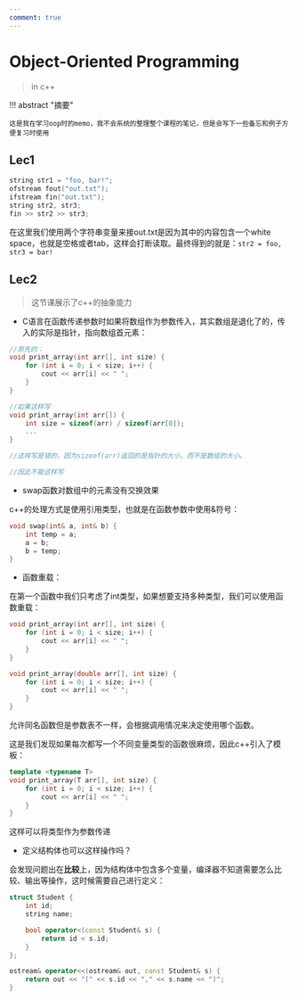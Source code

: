 ```yaml
---
comment: true
---
```



# Object-Oriented Programming
> in c++ 

!!! abstract "摘要"
    
    这是我在学习oop时的memo，我不会系统的整理整个课程的笔记，但是会写下一些备忘和例子方便复习时使用

## Lec1

```cpp
string str1 = "foo, bar!";
ofstream fout("out.txt");
ifstream fin("out.txt");
string str2, str3;
fin >> str2 >> str3;
```

在这里我们使用两个字符串变量来接out.txt是因为其中的内容包含一个white space，也就是空格或者tab，这样会打断读取。最终得到的就是：```str2 = foo,``` ```str3 = bar!```


## Lec2

>这节课展示了c++的抽象能力


- C语言在函数传递参数时如果将数组作为参数传入，其实数组是退化了的，传入的实际是指针，指向数组首元素：

```cpp
//原先的：
void print_array(int arr[], int size) {
    for (int i = 0; i < size; i++) {
        cout << arr[i] << " ";
    }
}

//如果这样写
void print_array(int arr[]) {
    int size = sizeof(arr) / sizeof(arr[0]);
    ...
}

//这样写是错的，因为sizeof(arr)返回的是指针的大小，而不是数组的大小。

//因此不能这样写

```

- swap函数对数组中的元素没有交换效果

c++的处理方式是使用引用类型，也就是在函数参数中使用&符号：

```cpp
void swap(int& a, int& b) {
    int temp = a;
    a = b;
    b = temp;
}
```

- 函数重载：

在第一个函数中我们只考虑了int类型，如果想要支持多种类型，我们可以使用函数重载：

```cpp
void print_array(int arr[], int size) {
    for (int i = 0; i < size; i++) {
        cout << arr[i] << " ";
    }
}

void print_array(double arr[], int size) {
    for (int i = 0; i < size; i++) {
        cout << arr[i] << " ";
    }
}
```

允许同名函数但是参数表不一样，会根据调用情况来决定使用哪个函数。

这是我们发现如果每次都写一个不同变量类型的函数很麻烦，因此c++引入了模板：

```cpp
template <typename T>
void print_array(T arr[], int size) {
    for (int i = 0; i < size; i++) {    
        cout << arr[i] << " ";
    }
}
```
这样可以将类型作为参数传递

- 定义结构体也可以这样操作吗？

会发现问题出在**比较**上，因为结构体中包含多个变量，编译器不知道需要怎么比较、输出等操作，这时候需要自己进行定义：

```cpp
struct Student {
    int id;
    string name;

    bool operator<(const Student& s) {
        return id < s.id;
    }
};

ostream& operator<<(ostream& out, const Student& s) {
    return out << "(" << s.id << "," << s.name << ")";
}

```








